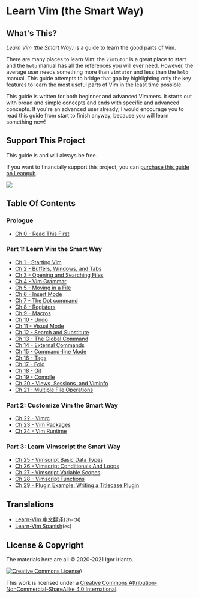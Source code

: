# Learn Vim (the Smart Way)

## What's This?

_Learn Vim (the Smart Way)_ is a guide to learn the good parts of Vim.

There are many places to learn Vim: the `vimtutor` is a great place to start and the `help` manual has all the references you will ever need. However, the average user needs something more than `vimtutor` and less than the `help` manual. This guide attempts to bridge that gap by highlighting only the key features to learn the most useful parts of Vim in the least time possible.

This guide is written for both beginner and advanced Vimmers. It starts out with broad and simple concepts and ends with specific and advanced concepts. If you're an advanced user already, I would encourage you to read this guide from start to finish anyway, because you will learn something new!

## Support This Project

This guide is and will always be free.

If you want to financially support this project, you can [purchase this guide on Leanpub](https://leanpub.com/learnvim).

[![](images/learn-vim-cover.png)](https://leanpub.com/learnvim)

## Table Of Contents

### Prologue

* [Ch 0 - Read This First](ch00\_read\_this\_first.md)

### Part 1: Learn Vim the Smart Way

* [Ch 1 - Starting Vim](ch01\_starting\_vim.md)
* [Ch 2 - Buffers, Windows, and Tabs](ch02\_buffers\_windows\_tabs.md)
* [Ch 3 - Opening and Searching Files](ch03\_searching\_files.md)
* [Ch 4 - Vim Grammar](ch04\_vim\_grammar.md)
* [Ch 5 - Moving in a File](ch05\_moving\_in\_file.md)
* [Ch 6 - Insert Mode](ch06\_insert\_mode.md)
* [Ch 7 - The Dot command](ch07\_the\_dot\_command.md)
* [Ch 8 - Registers](ch08\_registers.md)
* [Ch 9 - Macros](ch09\_macros.md)
* [Ch 10 - Undo](ch10\_undo.md)
* [Ch 11 - Visual Mode](ch11\_visual\_mode.md)
* [Ch 12 - Search and Substitute](ch12\_search\_and\_substitute.md)
* [Ch 13 - The Global Command](ch13\_the\_global\_command.md)
* [Ch 14 - External Commands](ch14\_external\_commands.md)
* [Ch 15 - Command-line Mode](ch15\_command-line\_mode.md)
* [Ch 16 - Tags](ch16\_tags.md)
* [Ch 17 - Fold](ch17\_fold.md)
* [Ch 18 - Git](ch18\_git.md)
* [Ch 19 - Compile](ch19\_compile.md)
* [Ch 20 - Views, Sessions, and Viminfo](ch20\_views\_sessions\_viminfo.md)
* [Ch 21 - Multiple File Operations](ch21\_multiple\_file\_operations.md)

### Part 2: Customize Vim the Smart Way

* [Ch 22 - Vimrc](ch22\_vimrc.md)
* [Ch 23 - Vim Packages](ch23\_vim\_packages.md)
* [Ch 24 - Vim Runtime](ch24\_vim\_runtime.md)

### Part 3: Learn Vimscript the Smart Way

* [Ch 25 - Vimscript Basic Data Types](ch25\_vimscript\_basic\_data\_types.md)
* [Ch 26 - Vimscript Conditionals And Loops](ch26\_vimscript\_conditionals\_and\_loops.md)
* [Ch 27 - Vimscript Variable Scopes](ch27\_vimscript\_variable\_scopes.md)
* [Ch 28 - Vimscript Functions](ch28\_vimscript\_functions.md)
* [Ch 29 - Plugin Example: Writing a Titlecase Plugin](ch29\_plugin\_example\_writing-a-titlecase-plugin.md)

## Translations

* [Learn-Vim 中文翻译](https://github.com/wsdjeg/Learn-Vim\_zh\_cn)(`zh-CN`)
* [Learn-Vim Spanish](https://github.com/victorhck/learn-Vim-es)(`es`)

## License & Copyright

The materials here are all © 2020-2021 Igor Irianto.

[![Creative Commons License](https://licensebuttons.net/l/by-nc-sa/4.0/88x31.png)](http://creativecommons.org/licenses/by-nc-sa/4.0/)\


This work is licensed under a [Creative Commons Attribution-NonCommercial-ShareAlike 4.0 International](http://creativecommons.org/licenses/by-nc-sa/4.0/).
